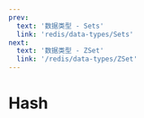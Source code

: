 ```yaml
---
prev:
  text: '数据类型 - Sets'
  link: 'redis/data-types/Sets'
next:
  text: '数据类型 - ZSet'
  link: '/redis/data-types/ZSet'
---
```

# Hash <Badge type="tip" text="Redis Hash" />